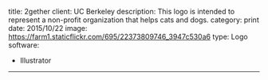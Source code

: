 title: 2gether
client: UC Berkeley
description: This logo is intended to represent a non-profit organization that helps cats and dogs.
category: print
date: 2015/10/22
image: https://farm1.staticflickr.com/695/22373809746_3947c530a6
type: Logo
software:
- Illustrator
---